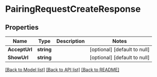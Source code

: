 # PairingRequestCreateResponse

## Properties
Name | Type | Description | Notes
------------ | ------------- | ------------- | -------------
**AcceptUrl** | **string** |  | [optional] [default to null]
**ShowUrl** | **string** |  | [optional] [default to null]

[[Back to Model list]](../README.md#documentation-for-models) [[Back to API list]](../README.md#documentation-for-api-endpoints) [[Back to README]](../README.md)


